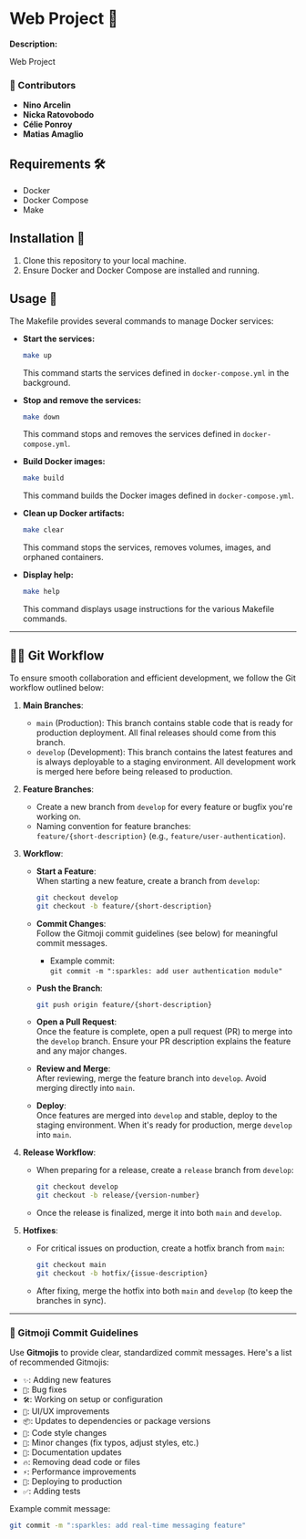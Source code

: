 # Web Project 📢

**Description:**

Web Project

### 🚀 Contributors

- **Nino Arcelin**
- **Nicka Ratovobodo**
- **Célie Ponroy**
- **Matias Amaglio**

## Requirements 🛠️

- Docker
- Docker Compose
- Make

## Installation 🚀

1. Clone this repository to your local machine.
2. Ensure Docker and Docker Compose are installed and running.

## Usage 📄

The Makefile provides several commands to manage Docker services:

- **Start the services:**

  ```sh
  make up
  ```

  This command starts the services defined in `docker-compose.yml` in the background.

- **Stop and remove the services:**

  ```sh
  make down
  ```

  This command stops and removes the services defined in `docker-compose.yml`.

- **Build Docker images:**

  ```sh
  make build
  ```

  This command builds the Docker images defined in `docker-compose.yml`.

- **Clean up Docker artifacts:**

  ```sh
  make clear
  ```

  This command stops the services, removes volumes, images, and orphaned containers.

- **Display help:**
  ```sh
  make help
  ```
  This command displays usage instructions for the various Makefile commands.

---

## 🧑‍💻 Git Workflow

To ensure smooth collaboration and efficient development, we follow the Git workflow outlined below:

1. **Main Branches**:

   - `main` (Production): This branch contains stable code that is ready for production deployment. All final releases should come from this branch.
   - `develop` (Development): This branch contains the latest features and is always deployable to a staging environment. All development work is merged here before being released to production.

2. **Feature Branches**:

   - Create a new branch from `develop` for every feature or bugfix you're working on.
   - Naming convention for feature branches:  
     `feature/{short-description}` (e.g., `feature/user-authentication`).

3. **Workflow**:

   - **Start a Feature**:  
     When starting a new feature, create a branch from `develop`:
     ```bash
     git checkout develop
     git checkout -b feature/{short-description}
     ```
   - **Commit Changes**:  
     Follow the Gitmoji commit guidelines (see below) for meaningful commit messages.

     - Example commit:  
       `git commit -m ":sparkles: add user authentication module"`

   - **Push the Branch**:

     ```bash
     git push origin feature/{short-description}
     ```

   - **Open a Pull Request**:  
     Once the feature is complete, open a pull request (PR) to merge into the `develop` branch. Ensure your PR description explains the feature and any major changes.

   - **Review and Merge**:  
     After reviewing, merge the feature branch into `develop`. Avoid merging directly into `main`.

   - **Deploy**:  
     Once features are merged into `develop` and stable, deploy to the staging environment. When it's ready for production, merge `develop` into `main`.

4. **Release Workflow**:

   - When preparing for a release, create a `release` branch from `develop`:
     ```bash
     git checkout develop
     git checkout -b release/{version-number}
     ```
   - Once the release is finalized, merge it into both `main` and `develop`.

5. **Hotfixes**:
   - For critical issues on production, create a hotfix branch from `main`:
     ```bash
     git checkout main
     git checkout -b hotfix/{issue-description}
     ```
   - After fixing, merge the hotfix into both `main` and `develop` (to keep the branches in sync).

---

### 📜 Gitmoji Commit Guidelines

Use **Gitmojis** to provide clear, standardized commit messages. Here's a list of recommended Gitmojis:

- `✨`: Adding new features
- `🐛`: Bug fixes
- `🛠️`: Working on setup or configuration
- `💄`: UI/UX improvements
- `📦`: Updates to dependencies or package versions
- `🎨`: Code style changes
- `🔧`: Minor changes (fix typos, adjust styles, etc.)
- `📖`: Documentation updates
- `🔥`: Removing dead code or files
- `⚡`: Performance improvements
- `🚀`: Deploying to production
- `✅`: Adding tests

Example commit message:

```bash
git commit -m ":sparkles: add real-time messaging feature"
```
